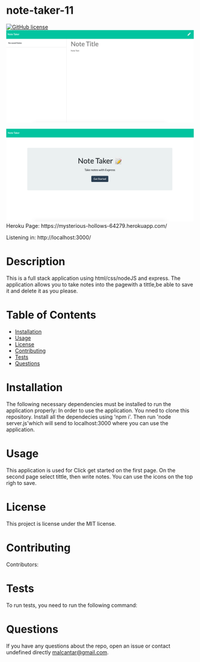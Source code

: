 # note-taker-11

  [![GitHub license](https://img.shields.io/badge/license-MIT-blue.svg)](https://github.com/undefined/note-taker-11)
  <img src="public/assets/images/Frontpage.png" alt="Front Page">

  <img src="public/assets/images/Secondpage.png" alt="Second Page">
   Heroku Page: https://mysterious-hollows-64279.herokuapp.com/
   
   Listening in: http://localhost:3000/
  
  # Description
  This is a full stack application using html/css/nodeJS and express. The application allows you to take notes into the pagewith a tittle,be able to save it and delete it as you please.
  # Table of Contents 
  * [Installation](#installation)
  * [Usage](#usage)
  * [License](#license)
  * [Contributing](#contributing)
  * [Tests](#tests)
  * [Questions](#questions)
  # Installation
  The following necessary dependencies must be installed to run the application properly: In order to use the application. You nned to clone this repository. Install all the dependecies using 'npm i'. Then run 'node server.js'which will send to localhost:3000 where you can use the application.
  # Usage
  ​This application is used for Click get started on the first page. On the second page select tittle, then write notes. You can use the icons on the top righ to save.
  # License
  This project is license under the MIT license.
  # Contributing
  ​Contributors: 
  # Tests
  To run tests, you need to run the following command: 
  # Questions
  If you have any questions about the repo, open an issue or contact undefined directly malcantar@gmail.com.